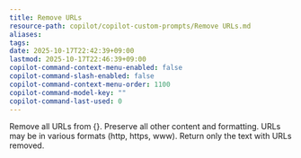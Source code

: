 ```yaml
---
title: Remove URLs
resource-path: copilot/copilot-custom-prompts/Remove URLs.md
aliases:
tags:
date: 2025-10-17T22:42:39+09:00
lastmod: 2025-10-17T22:46:39+09:00
copilot-command-context-menu-enabled: false
copilot-command-slash-enabled: false
copilot-command-context-menu-order: 1100
copilot-command-model-key: ""
copilot-command-last-used: 0
---
```

Remove all URLs from {}. Preserve all other content and formatting. URLs may be in various formats (http, https, www). Return only the text with URLs removed.
